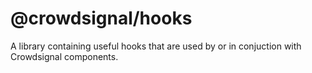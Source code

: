 # @crowdsignal/hooks

A library containing useful hooks that are used by or in conjuction with Crowdsignal components.
